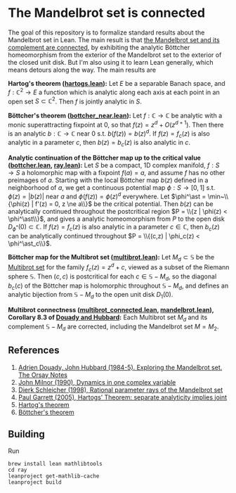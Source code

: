The Mandelbrot set is connected
===============================

The goal of this repository is to formalize standard results about the
Mandelbrot set in Lean.  The main result is that [the Mandelbrot set and
its complement are connected](https://github.com/girving/ray/blob/main/src/mandelbrot.lean#L25),
by exhibiting the analytic Böttcher homeomorphism from the exterior of the Mandelbrot set to
the exterior of the closed unit disk.  But I'm also using it to learn Lean generally,
which means detours along the way.  The main results are

**Hartog's theorem ([hartogs.lean](https://github.com/girving/ray/blob/main/src/hartogs.lean#L752)):**
Let $E$ be a separable Banach space, and $f : \mathbb{C}^2 \to E$
a function which is analytic along each axis at each point in an open set $S \subset \mathbb{C}^2$.
Then $f$ is jointly analytic in $S$.

**Böttcher's theorem ([bottcher_near.lean](https://github.com/girving/ray/blob/main/src/bottcher_near.lean)):** 
Let $f : \mathbb{C} \to \mathbb{C}$ be analytic with a monic superattracting fixpoint at 0,
so that $f(z) = z^d + O(z^{d+1})$.  Then there is an analytic $b : \mathbb{C} \to \mathbb{C}$ near 0 s.t.
$b(f(z)) = b(z)^d$.  If $f(z) = f_c(z)$ is also analytic in a parameter $c$, then $b(z) = b_c(z)$ is also analytic in $c$.

**Analytic continuation of the Böttcher map up to the critical value ([bottcher.lean](https://github.com/girving/ray/blob/main/src/bottcher.lean), [ray.lean](https://github.com/girving/ray/blob/main/src/ray.lean)):** Let $S$ be a compact, 1D complex
manifold, $f : S \to S$ a holomorphic map with a fixpoint $f(a) = a$, and assume $f$ has no
other preimages of $a$.  Starting with the local Böttcher map $b(z)$ defined in a neighborhood of
$a$, we get a continuous potential map $\phi : S \to [0,1]$ s.t. $\phi(z) = |b(z)|$ near $a$ and
$\phi(f(z)) = \phi(z)^d$ everywhere.  Let $\phi^\ast = \min~\\{\phi(z) | f'(z) = 0, z \ne a\\}$ be the
critical potential.  Then $b(z)$ can be analytically continued throughout the postcritical region
$P = \\{z | \phi(z) < \phi^\ast\\}$, and gives a analytic homeomorphism from $P$ to the open disk
$D_{\phi^\ast}(0) \subset \mathbb{C}$.  If $f(z) = f_c(z)$ is also analytic in a parameter
$c \in \mathbb{C}$, then $b_c(z)$ can be analytically continued throughout
$P = \\{(c,z) | \phi_c(z) < \phi^\ast_c\\}$.

**Böttcher map for the Multibrot set ([multibrot.lean](https://github.com/girving/ray/blob/main/src/multibrot.lean)):** Let $M_d \subset \mathbb{S}$ be the [Multibrot set](https://en.wikipedia.org/wiki/Multibrot_set) for the
family $f_c(z) = z^d + c$, viewed as a subset of the Riemann sphere $\mathbb{S}$.  Then $(c,c)$ is
postcritical for each $c \in \mathbb{S} - M_d$, so the diagonal $b_c(c)$ of the Böttcher map is
holomorphic throughout $\mathbb{S} - M_d$, and defines an analytic bijection from $\mathbb{S} - M_d$
to the open unit disk $D_1(0)$.

**Multibrot connectness ([multibrot_connected.lean](https://github.com/girving/ray/blob/main/src/multibrot_connected.lean#L76), [mandelbrot.lean](https://github.com/girving/ray/blob/main/src/mandelbrot.lean#L25)), Corollary 8.3 of [Douady and Hubbard](https://pi.math.cornell.edu/~hubbard/OrsayEnglish.pdf):**
Each Multibrot set $M_d$ and its complement $\mathbb{S} - M_d$
are corrected, including the Mandelbrot set $M = M_2$.

## References

1. [Adrien Douady, John Hubbard (1984-5). Exploring the Mandelbrot set.  The Orsay Notes](https://pi.math.cornell.edu/~hubbard/OrsayEnglish.pdf)
2. [John Milnor (1990), Dynamics in one complex variable](https://arxiv.org/abs/math/9201272)
3. [Dierk Schleicher (1998), Rational parameter rays of the Mandelbrot set](https://arxiv.org/abs/math/9711213)
4. [Paul Garrett (2005), Hartogs’ Theorem: separate analyticity implies joint](https://www-users.cse.umn.edu/~garrett/m/complex/hartogs.pdf)
5. [Hartog's theorem](https://en.wikipedia.org/wiki/Hartogs%27s_theorem_on_separate_holomorphicity)
6. [Böttcher's theorem](https://en.wikipedia.org/wiki/B%C3%B6ttcher%27s_equation)

## Building

Run

    brew install lean mathlibtools
    cd ray
    leanproject get-mathlib-cache
    leanproject build
